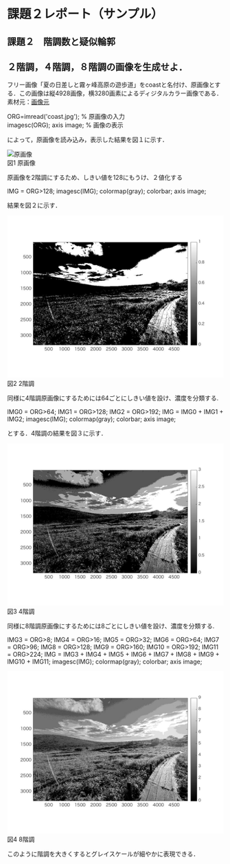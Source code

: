 
# 課題２レポート（サンプル）
## 課題２　階調数と疑似輪郭
## ２階調，４階調，８階調の画像を生成せよ．

フリー画像「夏の日差しと霧ヶ峰高原の遊歩道」をcoastと名付け、原画像とする．この画像は縦4928画像，横3280画素によるディジタルカラー画像である．
素材元：[画像元](https://www.pakutaso.com/20180713199post-16829.html,"画像元")

ORG=imread('coast.jpg'); % 原画像の入力  
imagesc(ORG); axis image; % 画像の表示

によって，原画像を読み込み，表示した結果を図１に示す．

![原画像](https://github.com/masassy38062/lecture_image_processing/blob/master/image/coast.jpg?raw=true)  
図1 原画像

原画像を2階調にするため、しきい値を128にもうけ、２値化する

IMG = ORG>128; 
imagesc(IMG); colormap(gray); colorbar;  axis image; 

結果を図２に示す．

![原画像](https://github.com/masassy38062/lecture_image_processing/blob/master/image/2-1.jpg?raw=true)  
図2 2階調

同様に4階調原画像にするためには64ごとにしきい値を設け、濃度を分類する.

IMG0 = ORG>64; 
IMG1 = ORG>128; 
IMG2 = ORG>192; 
IMG = IMG0 + IMG1 + IMG2; 
imagesc(IMG); colormap(gray); colorbar;  axis image; 

とする．4階調の結果を図３に示す．

![原画像](https://github.com/masassy38062/lecture_image_processing/blob/master/image/2-2.jpg?raw=true)  
図3 4階調

同様に8階調原画像にするためには8ごとにしきい値を設け、濃度を分類する.

IMG3 = ORG>8; 
IMG4 = ORG>16; 
IMG5 = ORG>32; 
IMG6 = ORG>64; 
IMG7 = ORG>96; 
IMG8 = ORG>128; 
IMG9 = ORG>160; 
IMG10 = ORG>192; 
IMG11 = ORG>224; 
IMG = IMG3 + IMG4 + IMG5 + IMG6 + IMG7 + IMG8 + IMG9 + IMG10 + IMG11; 
imagesc(IMG); colormap(gray); colorbar;  axis image; 

![原画像](https://github.com/masassy38062/lecture_image_processing/blob/master/image/2-3.jpg?raw=true)  
図4 8階調

このように階調を大きくするとグレイスケールが細やかに表現できる．
